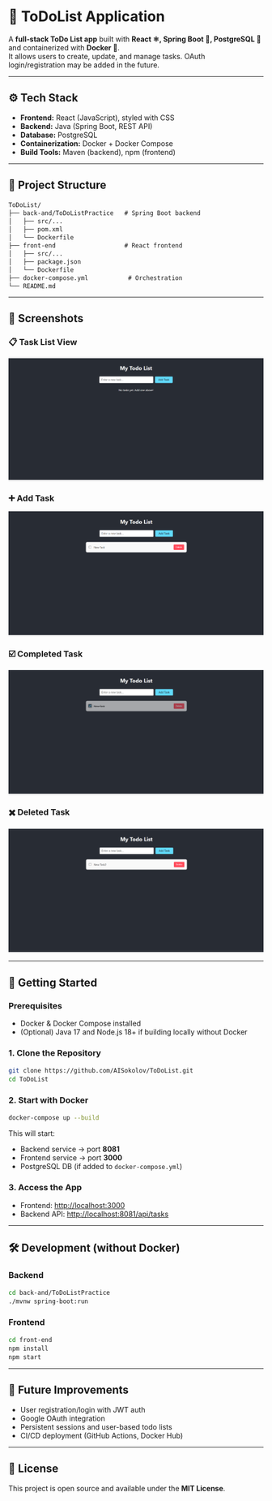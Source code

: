 # 📝 ToDoList Application

A **full‑stack ToDo List app** built with **React ⚛️, Spring Boot 🍃, PostgreSQL 💾** and containerized with **Docker 🐳**.  
It allows users to create, update, and manage tasks. OAuth login/registration may be added in the future.  

---

## ⚙️ Tech Stack

- **Frontend:** React (JavaScript), styled with CSS  
- **Backend:** Java (Spring Boot, REST API)  
- **Database:** PostgreSQL  
- **Containerization:** Docker + Docker Compose  
- **Build Tools:** Maven (backend), npm (frontend)  

---

## 📂 Project Structure

```
ToDoList/
├── back-and/ToDoListPractice   # Spring Boot backend
│   ├── src/...
│   ├── pom.xml
│   └── Dockerfile
├── front-end                   # React frontend
│   ├── src/...
│   ├── package.json
│   └── Dockerfile
├── docker-compose.yml           # Orchestration
└── README.md
```

---

## 📸 Screenshots

### 📋 Task List View
![Task List](Screenshots/main_window.png)

### ➕ Add Task 
![Add Task](Screenshots/AddingANewTask.png)

### ☑️ Completed Task 
![Completed Task](Screenshots/CompletedTask.png)

### ✖️ Deleted Task 
![Deeleted Task](Screenshots/DeletedTask.png)

---

## 🚀 Getting Started

### Prerequisites
- Docker & Docker Compose installed  
- (Optional) Java 17 and Node.js 18+ if building locally without Docker  

### 1. Clone the Repository
```bash
git clone https://github.com/AISokolov/ToDoList.git
cd ToDoList
```

### 2. Start with Docker
```bash
docker-compose up --build
```

This will start:
- Backend service → port **8081**  
- Frontend service → port **3000**  
- PostgreSQL DB (if added to `docker-compose.yml`)  

### 3. Access the App
- Frontend: [http://localhost:3000](http://localhost:3000)  
- Backend API: [http://localhost:8081/api/tasks](http://localhost:8081/api/tasks)  

---

## 🛠️ Development (without Docker)

### Backend
```bash
cd back-and/ToDoListPractice
./mvnw spring-boot:run
```

### Frontend
```bash
cd front-end
npm install
npm start
```

---

## 🔮 Future Improvements
- User registration/login with JWT auth  
- Google OAuth integration  
- Persistent sessions and user-based todo lists  
- CI/CD deployment (GitHub Actions, Docker Hub)  

---

## 📜 License
This project is open source and available under the **MIT License**.

